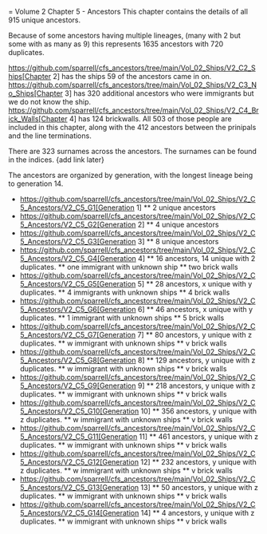 = Volume 2 Chapter 5 - Ancestors
This chapter contains the details of all 
915 unique ancestors.

Because of some ancestors having multiple lineages,
(many with 2 but some with as many as 9)
this represents 
1635 ancestors with
720 duplicates.

https://github.com/sparrell/cfs_ancestors/tree/main/Vol_02_Ships/V2_C2_Ships[Chapter 2] 
has the ships 59 of the ancestors came in on.
https://github.com/sparrell/cfs_ancestors/tree/main/Vol_02_Ships/V2_C3_No_Ships[Chapter 3] 
has 320 additional ancestors who were immigrants but we do not know the ship.
https://github.com/sparrell/cfs_ancestors/tree/main/Vol_02_Ships/V2_C4_Brick_Walls[Chapter 4] 
has 124 brickwalls.
All 503 of those people are included in this chapter,
along with the 412 ancestors between the prinipals and the line terminations.

There are 323 surnames across the ancestors. 
The surnames can be found in the indices.
{add link later}

The ancestors are organized by generation, with the longest lineage being to generation 14.
* https://github.com/sparrell/cfs_ancestors/tree/main/Vol_02_Ships/V2_C5_Ancestors/V2_C5_G1[Generation 1] 
** 2 unique ancestors
* https://github.com/sparrell/cfs_ancestors/tree/main/Vol_02_Ships/V2_C5_Ancestors/V2_C5_G2[Generation 2]
** 4 unique ancestors
* https://github.com/sparrell/cfs_ancestors/tree/main/Vol_02_Ships/V2_C5_Ancestors/V2_C5_G3[Generation 3] 
** 8 unique ancestors
* https://github.com/sparrell/cfs_ancestors/tree/main/Vol_02_Ships/V2_C5_Ancestors/V2_C5_G4[Generation 4] 
** 16 ancestors, 14 unique with 2 duplicates. 
** one immigrant with unknown ship
** two brick walls
* https://github.com/sparrell/cfs_ancestors/tree/main/Vol_02_Ships/V2_C5_Ancestors/V2_C5_G5[Generation 5]
** 28 ancestors, x unique with y duplicates.
** 4 immigrants with unknown ships
** 4 brick walls
* https://github.com/sparrell/cfs_ancestors/tree/main/Vol_02_Ships/V2_C5_Ancestors/V2_C5_G6[Generation 6]
** 46 ancestors, x unique with y duplicates.
** 1 immigrant with unknown ships
** 5 brick walls
* https://github.com/sparrell/cfs_ancestors/tree/main/Vol_02_Ships/V2_C5_Ancestors/V2_C5_G7[Generation 7]
** 80 ancestors, y unique with z duplicates.
** w immigrant with unknown ships
** v brick walls
* https://github.com/sparrell/cfs_ancestors/tree/main/Vol_02_Ships/V2_C5_Ancestors/V2_C5_G8[Generation 8]
** 129 ancestors, y unique with z duplicates.
** w immigrant with unknown ships
** v brick walls
* https://github.com/sparrell/cfs_ancestors/tree/main/Vol_02_Ships/V2_C5_Ancestors/V2_C5_G9[Generation 9]
** 218 ancestors, y unique with z duplicates.
** w immigrant with unknown ships
** v brick walls
* https://github.com/sparrell/cfs_ancestors/tree/main/Vol_02_Ships/V2_C5_Ancestors/V2_C5_G10[Generation 10]
** 356 ancestors, y unique with z duplicates.
** w immigrant with unknown ships
** v brick walls
* https://github.com/sparrell/cfs_ancestors/tree/main/Vol_02_Ships/V2_C5_Ancestors/V2_C5_G11[Generation 11]
** 461 ancestors, y unique with z duplicates.
** w immigrant with unknown ships
** v brick walls
* https://github.com/sparrell/cfs_ancestors/tree/main/Vol_02_Ships/V2_C5_Ancestors/V2_C5_G12[Generation 12]
** 232 ancestors, y unique with z duplicates.
** w immigrant with unknown ships
** v brick walls
* https://github.com/sparrell/cfs_ancestors/tree/main/Vol_02_Ships/V2_C5_Ancestors/V2_C5_G13[Generation 13]
** 50 ancestors, y unique with z duplicates.
** w immigrant with unknown ships
** v brick walls
* https://github.com/sparrell/cfs_ancestors/tree/main/Vol_02_Ships/V2_C5_Ancestors/V2_C5_G14[Generation 14]
** 4 ancestors, y unique with z duplicates.
** w immigrant with unknown ships
** v brick walls
